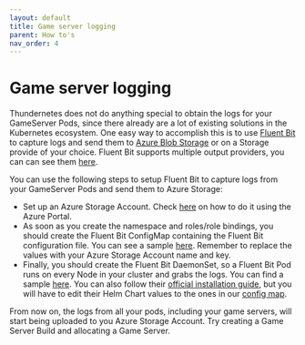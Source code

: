 ```yaml
---
layout: default
title: Game server logging
parent: How to's
nav_order: 4
---
```


# Game server logging

Thundernetes does not do anything special to obtain the logs for your GameServer Pods, since there already are a lot of existing solutions in the Kubernetes ecosystem. One easy way to accomplish this is to use [Fluent Bit](https://fluentbit.io/) to capture logs and send them to [Azure Blob Storage](https://docs.microsoft.com/azure/storage/blobs/storage-blobs-overview) or on a Storage provide of your choice. Fluent Bit supports multiple output providers, you can can see them [here](https://docs.fluentbit.io/manual/pipeline/outputs).

You can use the following steps to setup Fluent Bit to capture logs from your GameServer Pods and send them to Azure Storage:

- Set up an Azure Storage Account. Check [here](https://docs.microsoft.com/azure/storage/common/storage-account-create?tabs=azure-portal) on how to do it using the Azure Portal.
- As soon as you create the namespace and roles/role bindings, you should create the Fluent Bit ConfigMap containing the Fluent Bit configuration file. You can see a sample [here](https://github.com/PlayFab/thundernetes/blob/main/samples/fluentbit/fluent-bit-configmap.yaml). Remember to replace the values with your Azure Storage Account name and key.
- Finally, you should create the Fluent Bit DaemonSet, so a Fluent Bit Pod runs on every Node in your cluster and grabs the logs. You can find a sample [here](https://github.com/PlayFab/thundernetes/blob/main/samples/fluentbit/fluent-bit-ds.yaml). You can also follow their [official installation guide](https://docs.fluentbit.io/manual/installation/kubernetes), but you will have to edit their Helm Chart values to the ones in our [config map](https://github.com/PlayFab/thundernetes/blob/main/samples/fluentbit/fluent-bit-configmap.yaml).

From now on, the logs from all your pods, including your game servers, will start being uploaded to you Azure Storage Account. Try creating a Game Server Build and allocating a Game Server.
